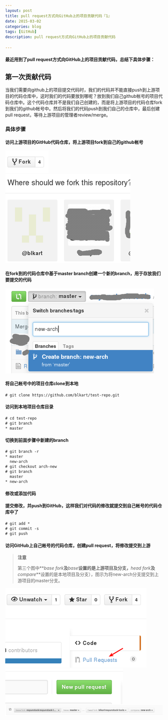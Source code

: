 ```yaml
---
layout: post
title: pull request方式向GitHub上的项目贡献代码『1』
date: 2015-03-02
categories: blog
tags: [GitHub]
description: pull request方式向GitHub上的项目贡献代码

---
```


#### 最近用到了pull request方式向GitHub上的项目贡献代码，总结下具体步骤：

## 第一次贡献代码

当我们需要向github上的项目提交代码时，我们的代码并不能直接push到上游项目的代码仓库中，这时我们的代码要放到哪呢？放到我们自己github帐号的项目代码仓库中。这个代码仓库并不是我们自己创建的，而是将上游项目的代码仓库fork到我们的github帐号中。然后将我们的代码push到我们自己的仓库中，最后创建pull request，等待上游项目的管理者review/merge。

### 具体步骤

#### 访问上游项目的GitHub代码仓库，将上游项目fork到自己的github帐号 

  ![选区_080](/img/blog_img/080.png) 
  ![选区_081](/img/blog_img/081.png) 

#### 在fork到的代码仓库中基于master branch创建一个新的branch，用于存放我们要提交的代码 

  ![选区_082](/img/blog_img/082.png) 

#### 将自己帐号中的项目仓库clone到本地

    # git clone https://github.com/blkart/test-repo.git

#### 访问到本地项目仓库目录

    # cd test-repo
    # git branch
    * master

#### 切换到前面步骤中新建的branch

    # git branch -r
    * master
      new-arch
    # git checkout arch-new
    # git branch
      master
    * new-arch

#### 修改或添加代码

#### 提交修改，并push到GitHub，这样我们对代码的修改就提交到自己帐号的代码仓库中了

    # git add *
    # git commit -s
    # git push

#### 访问GitHub上自己帐号的代码仓库，创建pull request，将修改提交到上游

> **注意**
>
> 第三个图中**_base fork_**及**_base_**设置的是上游项目及分支，**_head fork_**及**_compare_**设置的是本地项目及分支），图示为将new-arch分支提交到上游项目的master分支。

  ![选区_083](/img/blog_img/083.png) 
  ![选区_084](/img/blog_img/084.png) 
  ![选区_086](/img/blog_img/086.png) 
